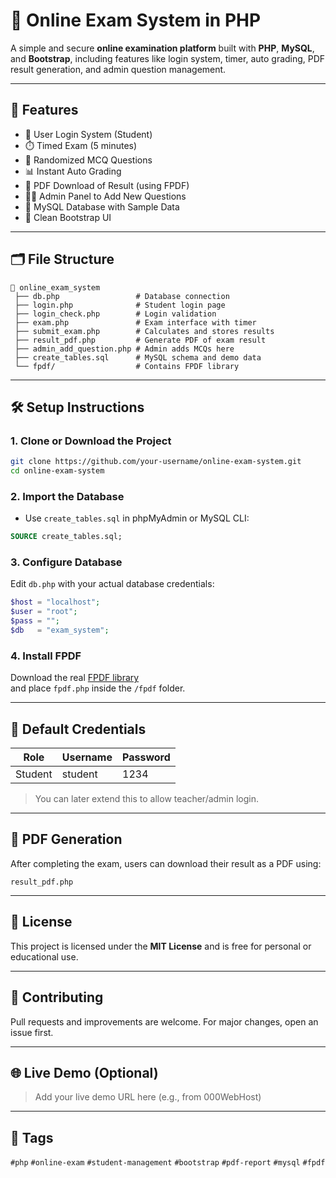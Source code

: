 # 📝 Online Exam System in PHP

A simple and secure **online examination platform** built with **PHP**, **MySQL**, and **Bootstrap**, including features like login system, timer, auto grading, PDF result generation, and admin question management.

---

## 🚀 Features

- 🔐 User Login System (Student)
- ⏱️ Timed Exam (5 minutes)
- 🎯 Randomized MCQ Questions
- 📊 Instant Auto Grading
- 🧾 PDF Download of Result (using FPDF)
- 🧑‍💼 Admin Panel to Add New Questions
- 📁 MySQL Database with Sample Data
- 🎨 Clean Bootstrap UI

---

## 🗂️ File Structure

```
📁 online_exam_system
 ├── db.php                 # Database connection
 ├── login.php              # Student login page
 ├── login_check.php        # Login validation
 ├── exam.php               # Exam interface with timer
 ├── submit_exam.php        # Calculates and stores results
 ├── result_pdf.php         # Generate PDF of exam result
 ├── admin_add_question.php # Admin adds MCQs here
 ├── create_tables.sql      # MySQL schema and demo data
 └── fpdf/                  # Contains FPDF library
```

---

## 🛠️ Setup Instructions

### 1. Clone or Download the Project

```bash
git clone https://github.com/your-username/online-exam-system.git
cd online-exam-system
```

### 2. Import the Database

- Use `create_tables.sql` in phpMyAdmin or MySQL CLI:
```sql
SOURCE create_tables.sql;
```

### 3. Configure Database

Edit `db.php` with your actual database credentials:
```php
$host = "localhost";
$user = "root";
$pass = "";
$db   = "exam_system";
```

### 4. Install FPDF

Download the real [FPDF library](http://fpdf.org/en/download.php)  
and place `fpdf.php` inside the `/fpdf` folder.

---

## 👥 Default Credentials

| Role     | Username | Password |
|----------|----------|----------|
| Student  | student  | 1234     |

> You can later extend this to allow teacher/admin login.

---

## 🧾 PDF Generation

After completing the exam, users can download their result as a PDF using:
```
result_pdf.php
```

---

## 📄 License

This project is licensed under the **MIT License** and is free for personal or educational use.

---

## 🤝 Contributing

Pull requests and improvements are welcome. For major changes, open an issue first.

---

## 🌐 Live Demo (Optional)

> Add your live demo URL here (e.g., from 000WebHost)

---

## 🔖 Tags

`#php` `#online-exam` `#student-management` `#bootstrap` `#pdf-report` `#mysql` `#fpdf`